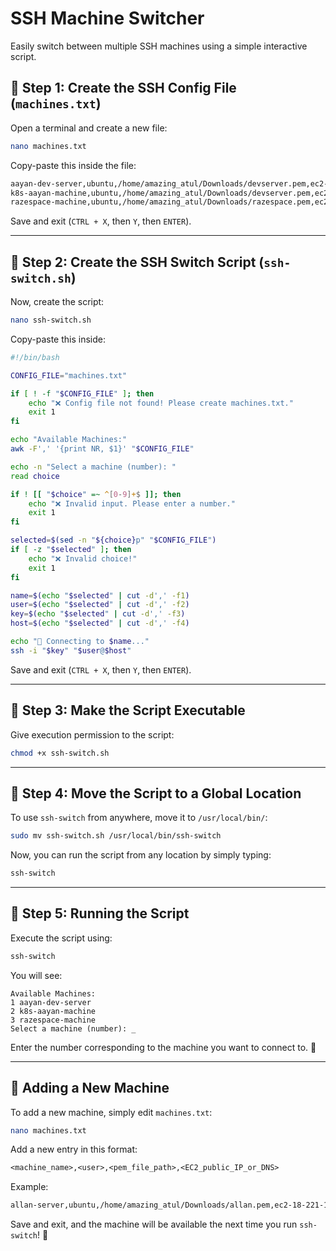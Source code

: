 # SSH Machine Switcher

Easily switch between multiple SSH machines using a simple interactive script.

## 📌 Step 1: Create the SSH Config File (`machines.txt`)

Open a terminal and create a new file:

```bash
nano machines.txt
```

Copy-paste this inside the file:

```txt
aayan-dev-server,ubuntu,/home/amazing_atul/Downloads/devserver.pem,ec2-54-236-98-193.compute-1.amazonaws.com
k8s-aayan-machine,ubuntu,/home/amazing_atul/Downloads/devserver.pem,ec2-174-129-237-32.compute-1.amazonaws.com
razespace-machine,ubuntu,/home/amazing_atul/Downloads/razespace.pem,ec2-54-172-118-239.compute-1.amazonaws.com
```

Save and exit (`CTRL + X`, then `Y`, then `ENTER`).

---

## 📌 Step 2: Create the SSH Switch Script (`ssh-switch.sh`)

Now, create the script:

```bash
nano ssh-switch.sh
```

Copy-paste this inside:

```bash
#!/bin/bash

CONFIG_FILE="machines.txt"

if [ ! -f "$CONFIG_FILE" ]; then
    echo "❌ Config file not found! Please create machines.txt."
    exit 1
fi

echo "Available Machines:"
awk -F',' '{print NR, $1}' "$CONFIG_FILE"

echo -n "Select a machine (number): "
read choice

if ! [[ "$choice" =~ ^[0-9]+$ ]]; then
    echo "❌ Invalid input. Please enter a number."
    exit 1
fi

selected=$(sed -n "${choice}p" "$CONFIG_FILE")
if [ -z "$selected" ]; then
    echo "❌ Invalid choice!"
    exit 1
fi

name=$(echo "$selected" | cut -d',' -f1)
user=$(echo "$selected" | cut -d',' -f2)
key=$(echo "$selected" | cut -d',' -f3)
host=$(echo "$selected" | cut -d',' -f4)

echo "🔗 Connecting to $name..."
ssh -i "$key" "$user@$host"
```

Save and exit (`CTRL + X`, then `Y`, then `ENTER`).

---

## 📌 Step 3: Make the Script Executable

Give execution permission to the script:

```bash
chmod +x ssh-switch.sh
```

---

## 📌 Step 4: Move the Script to a Global Location

To use `ssh-switch` from anywhere, move it to `/usr/local/bin/`:

```bash
sudo mv ssh-switch.sh /usr/local/bin/ssh-switch
```

Now, you can run the script from any location by simply typing:

```bash
ssh-switch
```

---

## 📌 Step 5: Running the Script

Execute the script using:

```bash
ssh-switch
```

You will see:

```
Available Machines:
1 aayan-dev-server
2 k8s-aayan-machine
3 razespace-machine
Select a machine (number): _
```

Enter the number corresponding to the machine you want to connect to. 🎉

---

## 📌 Adding a New Machine

To add a new machine, simply edit `machines.txt`:

```bash
nano machines.txt
```

Add a new entry in this format:

```txt
<machine_name>,<user>,<pem_file_path>,<EC2_public_IP_or_DNS>
```

Example:

```txt
allan-server,ubuntu,/home/amazing_atul/Downloads/allan.pem,ec2-18-221-196-222.us-east-2.compute.amazonaws.com
```

Save and exit, and the machine will be available the next time you run `ssh-switch`! 🚀

